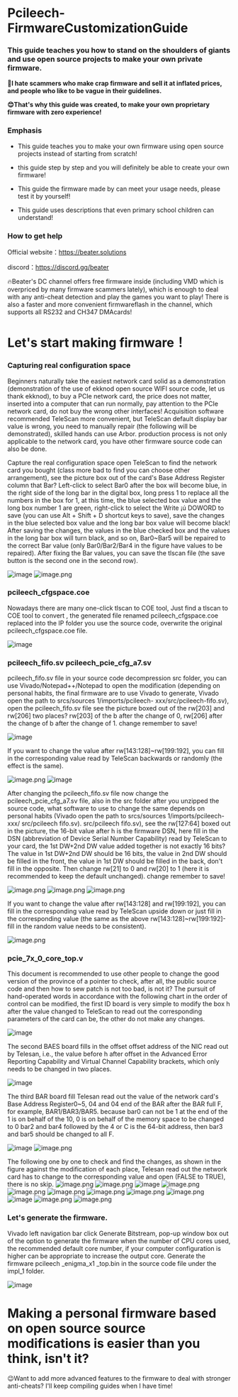 # Pcileech-FirmwareCustomizationGuide
### This guide teaches you how to stand on the shoulders of giants and use open source projects to make your own private firmware.

**🤬I hate scammers who make crap firmware and sell it at inflated prices, and people who like to be vague in their guidelines.**

**😊That's why this guide was created, to make your own proprietary firmware with zero experience!**

### Emphasis
* This guide teaches you to make your own firmware using open source projects instead of starting from scratch!

* this guide step by step and you will definitely be able to create your own firmware!

* This guide the firmware made by  can meet your usage needs, please test it by yourself!

* This guide uses descriptions that even primary school children can understand!

### How to get help

Official website：https://beater.solutions

discord：https://discord.gg/beater

🔥Beater's DC channel offers free firmware inside (including VMD which is overpriced by many firmware scammers lately), which is enough to deal with any anti-cheat detection and play the games you want to play! There is also a faster and more convenient firmwareflash in the channel, which supports all RS232 and CH347 DMAcards!

# Let's start making firmware！

### Capturing real configuration space

Beginners naturally take the easiest network card solid as a demonstration (demonstration of the use of ekknod open source WIFI source code, let us thank ekknod), to buy a PCIe network card, the price does not matter, inserted into a computer that can run normally, pay attention to the PCIe network card, do not buy the wrong other interfaces! Acquisition software recommended TeleScan more convenient, but TeleScan default display bar value is wrong, you need to manually repair (the following will be demonstrated), skilled hands can use Arbor. production process is not only applicable to the network card, you have other firmware source code can also be done.

Capture the real configuration space open TeleScan to find the network card you bought (class more bad to find you can choose other arrangement), see the picture box out of the card's Base Address Register column that Bar? Left-click to select Bar0 after the box will become blue, in the right side of the long bar in the digital box, long press 1 to replace all the numbers in the box for 1, at this time, the blue selected box value and the long box number 1 are green, right-click to select the Write ¡ú DOWORD to save (you can use Alt + Shift + D shortcut keys to save), save the changes in the blue selected box value and the long bar box value will become black! After saving the changes, the values in the blue checked box and the values in the long bar box will turn black, and so on, Bar0~Bar5 will be repaired to the correct Bar value (only Bar0/Bar2/Bar4 in the figure have values to be repaired). After fixing the Bar values, you can save the tlscan file (the save button is the second one in the second row).

![image](https://github.com/user-attachments/assets/921485fb-7e5d-4231-9652-e082a11bf311)
![image.png](https://tc-cdn.flowus.cn/oss/f0a6f1e8-6806-47df-9a01-5b35798d01f0/image.png?time=1744568100&token=47663b7369807265c5897a51c1c2b169ebe79219a54024279e2ba1623fe54ade&role=free)

### pcileech_cfgspace.coe

Nowadays there are many one-click tlscan to COE tool, Just find a tlscan to COE tool to convert , the generated file renamed pcileech_cfgspace.coe replaced into the IP folder you use the source code, overwrite the original pcileech_cfgspace.coe file.

![image](https://github.com/user-attachments/assets/57e92ce6-b12a-4434-9e02-25d244c87d2b)

### pcileech_fifo.sv pcileech_pcie_cfg_a7.sv

pcileech_fifo.sv file in your source code decompression src folder, you can use Vivado/Notepad++/Notepad to open the modification (depending on personal habits, the final firmware are to use Vivado to generate, Vivado open the path to srcs/sources 1/imports/pcileech- xxx/src/pcileech-fifo.sv), open the pcileech_fifo.sv file see the picture boxed out of the rw[203] and rw[206] two places? rw[203] of the b after the change of 0, rw[206] after the change of b after the change of 1. change remember to save!

![image](https://github.com/user-attachments/assets/d0804606-12e5-4803-953b-6ebf04d53dd4)

If you want to change the value after rw[143:128]~rw[199:192], you can fill in the corresponding value read by TeleScan backwards or randomly (the effect is the same).

![image.png](https://tc-cdn.flowus.cn/oss/24536238-e847-4856-8420-fa2f8ae9a639/image.png?time=1744568100&token=1f4b710074faf5e29cec9bdc21fce55cf8c3a05dc3f4b59b77d94228890525f2&role=free)
![image](https://github.com/user-attachments/assets/c00f67d5-7a41-4b68-b204-5a68235cac4f)


After changing the pcileech_fifo.sv file now change the pcileech_pcie_cfg_a7.sv file, also in the src folder after you unzipped the source code, what software to use to change the same depends on personal habits (Vivado open the path to srcs/sources 1/imports/pcileech-xxx/ src/pcileech fifo.sv). src/pcileech fifo.sv), see the rw[127:64] boxed out in the picture, the 16-bit value after h is the firmware DSN, here fill in the DSN (abbreviation of Device Serial Number Capability) read by TeleScan to your card, the 1st DW+2nd DW value added together is not exactly 16 bits? The value in 1st DW+2nd DW should be 16 bits, the value in 2nd DW should be filled in the front, the value in 1st DW should be filled in the back, don't fill in the opposite. Then change rw[21] to 0 and rw[20] to 1 (here it is recommended to keep the default unchanged). change remember to save!

![image.png](https://tc-cdn.flowus.cn/oss/f07c904f-6530-429f-8cdc-0095cc799c13/image.png?time=1744568100&token=831889eb3728d1370b18467e289a8d0fd455084b479f92206aead875abe43af6&role=free)
![image.png](https://tc-cdn.flowus.cn/oss/d6258fc3-2f05-437f-81ee-83e3e43cd747/image.png?time=1744568100&token=b6ef1a58fbf48c8cd821837234e843c0fd43e08124e7c95a90c496d245b68f2d&role=free)
![image.png](https://tc-cdn.flowus.cn/oss/8464c44c-c4c6-4ace-84be-3ea8a66f2bbc/image.png?time=1744568100&token=b8cb7bf62d55c36644beccf22b8f737a00fdd72185c6c2a7ac45a4ab9c9ea061&role=free)

If you want to change the value after rw[143:128] and rw[199:192], you can fill in the corresponding value read by TeleScan upside down or just fill in the corresponding value (the same as the above rw[143:128]~rw[199:192]-fill in the random value needs to be consistent).

![image.png](https://tc-cdn.flowus.cn/oss/09efe919-5b67-4d66-a58a-98a63fde7a6d/image.png?time=1744568100&token=ece007e0a412b8de3bc8c6e9bdcfd737e99f10b67252a1b61feb245539322de0&role=free)

### pcie_7x_0_core_top.v

This document is recommended to use other people to change the good version of the province of a pointer to check, after all, the public source code and then how to sew patch is not too bad, is not it? The pursuit of hand-operated words in accordance with the following chart in the order of control can be modified, the first ID board is very simple to modify the box h after the value changed to TeleScan to read out the corresponding parameters of the card can be, the other do not make any changes.

![image](https://github.com/user-attachments/assets/979c7a2c-c5ff-41ea-9ed7-04b27287c2db)

The second BAES board fills in the offset offset address of the NIC read out by Telesan, i.e., the value before h after offset in the Advanced Error Reporting Capability and Virtual Channel Capability brackets, which only needs to be changed in two places.

![image](https://github.com/user-attachments/assets/7298fccb-4af9-4488-9071-735dc53aebbb)

The third BAR board fill Telesan read out the value of the network card's Base Address Register0~5, 04 and 04 end of the BAR after the BAR full F, for example, BAR1/BAR3/BAR5. because bar0 can not be 1 at the end of the 1 is on behalf of the 10, 0 is on behalf of the memory space to be changed to 0 bar2 and bar4 followed by the 4 or C is the 64-bit address, then bar3 and bar5 should be changed to all F.

![image](https://github.com/user-attachments/assets/e9dfa690-15d8-4527-b2d4-57656306a84f)
![image.png](https://tc-cdn.flowus.cn/oss/d652db63-bd90-4d97-85dd-6e004aa17d7b/image.png?time=1744568100&token=4f6af34915f5c9c3395e206e75f071f185705e16e220ee42b77dd70d2f6b4ede&role=free)

The following one by one to check and find the changes, as shown in the figure against the modification of each place, Telesan read out the network card has to change to the corresponding value and open (FALSE to TRUE), there is no skip.
![image.png](https://tc-cdn.flowus.cn/oss/1d096c22-c7cc-4866-98d4-6a247588be00/image.png?time=1744568100&token=536f32a77d641dde409e84d9b5104da40e96ee7d05ac577e2f5ccaeb484e6ba1&role=free)
![image.png](https://tc-cdn.flowus.cn/oss/760ce7ab-eb4b-4a5f-a384-9695192804ef/image.png?time=1744568100&token=21b5a938e2bd8296001f892e5c2f8ac1a303fdf9450ba23b8cfc5a4c255c0132&role=free)
![image](https://github.com/user-attachments/assets/824970e5-ea8c-4790-989b-022ce77c2179)
![image.png](https://tc-cdn.flowus.cn/oss/eb46849d-6c0d-484f-8a8e-8e3f1b05e59f/image.png?time=1744568100&token=4bb83d064ce6c9edee85b0790f8a8c66d1107a4029041c1fc935565b7fcea4ef&role=free)
![image.png](https://tc-cdn.flowus.cn/oss/d813db8a-3ffd-4810-9d1b-8b86ad3d1014/image.png?time=1744568100&token=437851742fa1e4bf65f99b2f36562dc60c290bbc75b99a335316c7893887666d&role=free)
![image.png](https://tc-cdn.flowus.cn/oss/7fa7f676-82bf-4725-a1cc-ebfb987cc74e/image.png?time=1744568100&token=2fa37ab10b4071a17f50c2b7709b8725716e44a338045309574c260f6045828e&role=free)
![image.png](https://tc-cdn.flowus.cn/oss/13041461-6ff5-49e9-b5ee-0ea451f2fe33/image.png?time=1744568100&token=c63ab0da5e7ece72a2fc9007ad851185a55f7706304a2b64fe71b039db760a91&role=free)
![image.png](https://tc-cdn.flowus.cn/oss/0a28bb0e-3124-43b8-999c-75a87197d1cc/image.png?time=1744568100&token=28f8b05f16101fa45027938d7f8c7514ac4afcf52c75e4be915b69e68ee181f3&role=free)
![image.png](https://tc-cdn.flowus.cn/oss/4144d1ae-2688-4520-aed1-a683381d93e4/image.png?time=1744568100&token=24fac9b38aab4f1a471efe34c8d9c6303b7bb210663de41b548e21de3dd1132a&role=free)
![image](https://github.com/user-attachments/assets/fef12c92-f1d0-4688-86de-e858e7b93203)
![image.png](https://tc-cdn.flowus.cn/oss/ad146e45-a85f-4a99-a315-e0ad2fe20883/image.png?time=1744568100&token=c7104c0702470d640cc5f6f6dda4b627856b4857938cdfba02eb1e2cf1c17f33&role=free)
![image.png](https://tc-cdn.flowus.cn/oss/f21816e3-6b42-468d-8ffa-992e4e460f9d/image.png?time=1744568100&token=525b41d124a9563fdc0e6cfda9f8ee211db25d337c19beebd683564d8e860eb3&role=free)

### Let's generate the firmware.

Vivado left navigation bar click Generate Bitstream, pop-up window box out of the option to generate the firmware when the number of CPU cores used, the recommended default core number, if your computer configuration is higher can be appropriate to increase the output core. Generate the firmware pcileech _enigma_x1 _top.bin in the source code file under the impl_1 folder.

![image](https://github.com/user-attachments/assets/af09824b-143f-4639-9a0b-344104ce69f0)

# Making a personal firmware based on open source source modifications is easier than you think, isn't it?

😉Want to add more advanced features to the firmware to deal with stronger anti-cheats? I'll keep compiling guides when I have time!







